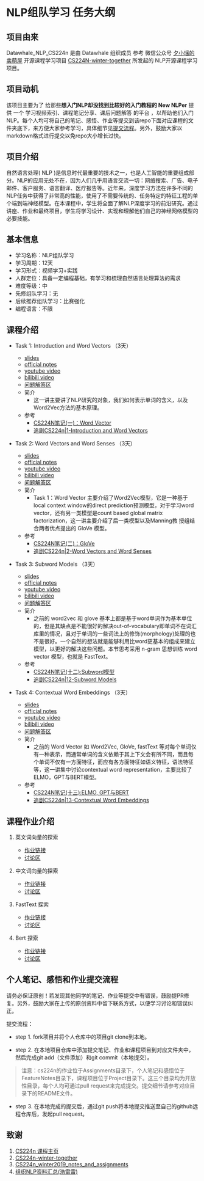# NLP组队学习 任务大纲 

## 项目由来

Datawhale_NLP_CS224n 是由 Datawhale 组织成员 参考 微信公众号 [夕小瑶的卖萌屋](https://mp.weixin.qq.com/s?__biz=MzIwNzc2NTk0NQ==&mid=2247485633&idx=1&sn=24f65254ae07f53ebb1d976b37d2573b&chksm=970c2017a07ba90182d85fc0a238d3234bd9fe3eb357371db756ba73e321f733d52658fe941b&token=1203749132&lang=zh_CN#rd) 开源课程学习项目 [CS224N-winter-together](https://github.com/xixiaoyao/CS224n-winter-together) 所发起的 NLP开源课程学习项目。

## 项目动机

该项目主要为了 给那些**想入门NLP却没找到比较好的入门教程的 New NLPer** 提供 一个 学习视频索引、课程笔记分享、课后问题解答 的平台 ，以帮助他们入门 NLP。每个人均可将自己的笔记、感悟、作业等提交到该repo下面对应课程的文件夹底下，来方便大家参考学习，具体细节见[提交流程](https://github.com/xixiaoyao/CS224n-winter-together/blob/master/README.md#个人笔记感悟和作业提交流程)。另外，鼓励大家以markdown格式进行提交以免repo大小增长过快。

## 项目介绍

自然语言处理( NLP )是信息时代最重要的技术之一，也是人工智能的重要组成部分。NLP的应用无处不在，因为人们几乎用语言交流一切：网络搜索、广告、电子邮件、客户服务、语言翻译、医疗报告等。近年来，深度学习方法在许多不同的NLP任务中获得了非常高的性能，使用了不需要传统的、任务特定的特征工程的单个端到端神经模型。在本课程中，学生将全面了解NLP深度学习的前沿研究。通过讲座、作业和最终项目，学生将学习设计、实现和理解他们自己的神经网络模型的必要技能。

## 基本信息

- 学习名称：NLP组队学习
- 学习周期：12天
- 学习形式：视频学习+实践
- 人群定位：具备一定编程基础，有学习和梳理自然语言处理算法的需求
- 难度等级：中
- 先修组队学习：无
- 后续推荐组队学习：比赛强化
- 编程语言：不限

## 课程介绍

- Task 1: Introduction and Word Vectors （3天）
  - [slides](Lecture/Lecture1/slides/) 
  - [official notes](Lecture/Lecture1/official_notes/)
  - [youtube video](https://www.youtube.com/watch?v=8rXD5-xhemo)
  - [bilibili video](https://www.bilibili.com/video/BV1s4411N7fC?p=1)
  - [问题解答区](https://github.com/km1994/Datawhale_NLP_CS224n/issues/1)
  - 简介
    - 这一讲主要讲了NLP研究的对象，我们如何表示单词的含义，以及Word2Vec方法的基本原理。
  - 参考
    - [CS224N笔记(一)：Word Vector](https://zhuanlan.zhihu.com/p/59016893)
    - [追剧CS224n|1-Introduction and Word Vectors](https://zhuanlan.zhihu.com/p/117603106)


- Task 2: Word Vectors and Word Senses （3天）
  - [slides](Lecture/Lecture2/slides/) 
  - [official notes](Lecture/Lecture2/official_notes/)
  - [youtube video](https://www.youtube.com/watch?v=kEMJRjEdNzM&list=PLoROMvodv4rOhcuXMZkNm7j3fVwBBY42z&index=2)
  - [bilibili video](https://www.bilibili.com/video/BV1s4411N7fC?p=2)
  - [问题解答区](https://github.com/km1994/Datawhale_NLP_CS224n/issues/2)
  - 简介
    - Task 1：Word Vector 主要介绍了Word2Vec模型，它是一种基于local context window的direct prediction预测模型，对于学习word vector，还有另一类模型是count based global matrix factorization，这一讲主要介绍了后一类模型以及Manning教 授组结合两者优点提出的 GloVe 模型。
  - 参考
    - [CS224N笔记(二)：GloVe](https://zhuanlan.zhihu.com/p/60208480)
    - [追剧CS224n|2-Word Vectors and Word Senses](https://zhuanlan.zhihu.com/p/118488012)

- Task 3: Subword Models （3天）
  - [slides](Lecture/Lecture12/slides/) 
  - [official notes](Lecture/Lecture12/official_notes/)
  - [youtube video](https://www.youtube.com/watch?v=9oTHFx0Gg3Q&list=PLoROMvodv4rOhcuXMZkNm7j3fVwBBY42z&index=12)
  - [bilibili video](https://www.bilibili.com/video/BV1s4411N7fC?p=12)
  - [问题解答区](https://github.com/km1994/Datawhale_NLP_CS224n/issues/12)
  - 简介
    - 之前的 word2vec 和 glove 基本上都是基于word单词作为基本单位的，但是其缺点是不能很好的解决out-of-vocabulary即单词不在词汇库里的情况，且对于单词的一些词法上的修饰(morphology)处理的也不是很好。一个自然的想法就是能够利用比word更基本的组成来建立模型，以更好的解决这些问题。本节思考采用 n-gram 思想训练 word vector 模型，也就是 FastText。
  - 参考
    - [CS224N笔记(十二):Subword模型](https://zhuanlan.zhihu.com/p/69414965)
    - [追剧CS224n|12-Subword Models](https://zhuanlan.zhihu.com/p/124811030)

- Task 4: Contextual Word Embeddings  （3天）
  - [slides](Lecture/Lecture13/slides/) 
  - [official notes](Lecture/Lecture14/official_notes/)
  - [youtube video](https://www.youtube.com/watch?v=kEMJRjEdNzM&list=PLoROMvodv4rOhcuXMZkNm7j3fVwBBY42z&index=13)
  - [bilibili video](https://www.bilibili.com/video/BV1s4411N7fC?p=13)
  - [问题解答区](https://github.com/km1994/Datawhale_NLP_CS224n/issues/13)
  - 简介
    - 之前的 Word Vector 如 Word2Vec, GloVe, fastText 等对每个单词仅有一种表示，而通常单词的含义依赖于其上下文会有所不同，而且每个单词不仅有一方面特征，而应有各方面特征如语义特征，语法特征等，这一讲集中讨论contextual word representation，主要比较了ELMO，GPT与BERT模型。
  - 参考
    - [CS224N笔记(十三):ELMO, GPT与BERT](https://zhuanlan.zhihu.com/yuchiliu)
    - [追剧CS224n|13-Contextual Word Embeddings](https://zhuanlan.zhihu.com/p/125520413)

## 课程作业介绍

1. 英文词向量的探索
   - [作业链接](Assignments/official/homework1/en/)
   - [讨论区](https://github.com/km1994/Datawhale_NLP_CS224n/issues/21)
   
2. 中文词向量的探索
   - [作业链接](Assignments/official/homework1/zh/)
   - [讨论区](https://github.com/km1994/Datawhale_NLP_CS224n/issues/21) 
  
3. FastText 探索
   - [作业链接](Assignments/official/homework1/FastText/)
   - [讨论区](https://github.com/km1994/Datawhale_NLP_CS224n/issues/21) 

4. Bert 探索
   - [作业链接](Assignments/official/homework1/Bert/)
   - [讨论区](https://github.com/km1994/Datawhale_NLP_CS224n/issues/21) 

## 个人笔记、感悟和作业提交流程

请务必保证原创！若发现其他同学的笔记、作业等提交中有错误，鼓励提PR修复。另外，鼓励大家在上传的原创资料中留下联系方式，以便学习讨论和错误纠正。

提交流程：

- step 1. fork项目并将个人仓库中的项目git clone到本地。

- step 2. 在本地项目仓库中添加提交笔记、作业和课程项目到对应文件夹中，然后完成git add（文件添加）和git commit（本地提交）。

> 注意：cs224n的作业位于Assignments目录下，个人笔记和感悟位于FeatureNotes目录下，课程项目位于Project目录下。这三个目录均为开放性目录，每个人均可通过pull request来完成提交。提交细节请参考对应目录下的README文件。

- step 3. 在本地完成的提交后，通过git push将本地提交推送至自己的github远程仓库后，发起pull request。


## 致谢

1. [CS224n 课程主页](http://web.stanford.edu/class/cs224n/index.html)
2. [CS224n-winter-together](https://github.com/xixiaoyao/CS224n-winter-together)
3. [CS224n_winter2019_notes_and_assignments](https://github.com/lrs1353281004/CS224n_winter2019_notes_and_assignments)
4. [组织NLP资料汇总(浩雷雷)](https://shimo.im/mindmaps/kRQ3rYX9T6WRQCCP?from=groupmessage)
  

